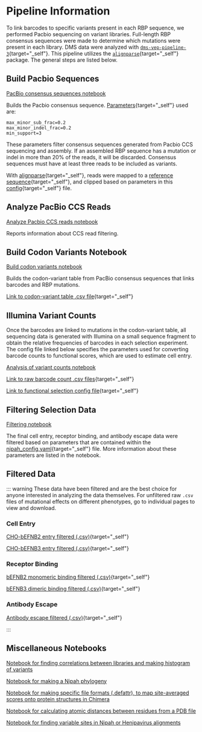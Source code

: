 # Pipeline Information

To link barcodes to specific variants present in each RBP sequence, we performed Pacbio sequencing on variant libraries. Full-length RBP consensus sequences were made to determine which mutations were present in each library. DMS data were analyzed with [`dms-vep-pipeline-3`](https://github.com/dms-vep/dms-vep-pipeline-3){target="_self"}. This pipeline utilizes the [`alignparse`](https://jbloomlab.github.io/alignparse/){target="_self"} package. The general steps are listed below. 

## Build Pacbio Sequences 

<a href="notebooks/build_pacbio_consensus.html" target="_self">PacBio consensus sequences notebook</a>

Builds the Pacbio consensus sequence. [Parameters](https://github.com/dms-vep/Nipah_Malaysia_RBP_DMS/blob/master/config.yaml){target="_self"} used are:
```
max_minor_sub_frac=0.2
max_minor_indel_frac=0.2
min_support=3
```

These parameters filter consensus sequences generated from Pacbio CCS sequencing and assembly. If an assembled RBP sequence has a mutation or indel in more than 20% of the reads, it will be discarded. Consensus sequences must have at least three reads to be included as variants.

With [alignparse](https://jbloomlab.github.io/alignparse/){target="_self"}, reads were mapped to a [reference sequence](https://github.com/dms-vep/Nipah_Malaysia_RBP_DMS/blob/master/data/PacBio_amplicon.gb){target="_self"}, and clipped based on parameters in this [config](https://github.com/dms-vep/Nipah_Malaysia_RBP_DMS/blob/master/data/PacBio_feature_parse_specs.yaml){target="_self"} file.


## Analyze PacBio CCS Reads
<a href="notebooks/analyze_pacbio_ccs.html" target="_self">Analyze Pacbio CCS reads notebook</a>

Reports information about CCS read filtering.


## Build Codon Variants Notebook

<a href="notebooks/build_codon_variants.html" target="_self">Build codon variants notebook</a>

Builds the codon-variant table from PacBio consensus sequences that links barcodes and RBP mutations. 

[Link to codon-variant table .csv file](https://github.com/dms-vep/Nipah_Malaysia_RBP_DMS/blob/master/results/variants/codon_variants.csv){target="_self"}


## Illumina Variant Counts
Once the barcodes are linked to mutations in the codon-variant table, all sequencing data is generated with Illumina on a small sequence fragment to obtain the relative frequencies of barcodes in each selection experiment. The config file linked below specifies the parameters used for converting barcode counts to functional scores, which are used to estimate cell entry.  

<a href="notebooks/analyze_variant_counts.html" target="_self">Analysis of variant counts notebook</a>

[Link to raw barcode count .csv files](https://github.com/dms-vep/Nipah_Malaysia_RBP_DMS/tree/master/results/barcode_counts){target="_self"}

[Link to functional selection config file](https://github.com/dms-vep/Nipah_Malaysia_RBP_DMS/blob/master/data/func_effects_config.yml){target="_self"}

## Filtering Selection Data

<a href="notebooks/filter_data.html" target="_self">Filtering notebook</a>

The final cell entry, receptor binding, and antibody escape data were filtered based on parameters that are contained within the [nipah_config.yaml](https://github.com/dms-vep/Nipah_Malaysia_RBP_DMS/blob/master/nipah_config.yaml){target="_self"} file. More information about these parameters are listed in the notebook.

## Filtered Data
::: warning These data have been filtered and are the best choice for anyone interested in analyzing the data themselves. For unfiltered raw `.csv` files of mutational effects on different phenotypes, go to individual pages to view and download.
### Cell Entry

[CHO-bEFNB2 entry filtered (.csv)](https://github.com/dms-vep/Nipah_Malaysia_RBP_DMS/blob/master/results/filtered_data/public_filtered/RBP_mutation_effects_cell_entry_CHO-bEFNB2.csv){target="_self"}

[CHO-bEFNB3 entry filtered (.csv)](https://github.com/dms-vep/Nipah_Malaysia_RBP_DMS/blob/master/results/filtered_data/public_filtered/RBP_mutation_effects_cell_entry_CHO-bEFNB3.csv){target="_self"}

### Receptor Binding

[bEFNB2 monomeric binding filtered (.csv)](https://github.com/dms-vep/Nipah_Malaysia_RBP_DMS/blob/master/results/filtered_data/public_filtered/RBP_mutation_effects_bEFNB2_binding.csv){target="_self"}

[bEFNB3 dimeric binding filtered (.csv)](https://github.com/dms-vep/Nipah_Malaysia_RBP_DMS/blob/master/results/filtered_data/public_filtered/RBP_mutation_effects_bEFNB3_binding.csv){target="_self"}

### Antibody Escape

[Antibody escape filtered (.csv)](https://github.com/dms-vep/Nipah_Malaysia_RBP_DMS/blob/master/results/filtered_data/public_filtered/RBP_mutation_effects_antibody_escape.csv){target="_self"}

:::


## Miscellaneous Notebooks

<a href="notebooks/library_correlations.html" target="_self">Notebook for finding correlations between libraries and making histogram of variants</a>

<a href="notebooks/make_nipah_phylogeny_baltic.html" target="_self">Notebook for making a Nipah phylogeny</a>

<a href="notebooks/mapping_site_level.html" target="_self">Notebook for making specific file formats (.defattr), to map site-averaged scores onto protein structures in Chimera</a>

<a href="notebooks/receptor_distance.html" target="_self">Notebook for calculating atomic distances between residues from a PDB file</a>

<a href="notebooks/henipavirus_conservation.html" target="_self">Notebook for finding variable sites in Nipah or Henipavirus alignments</a>

